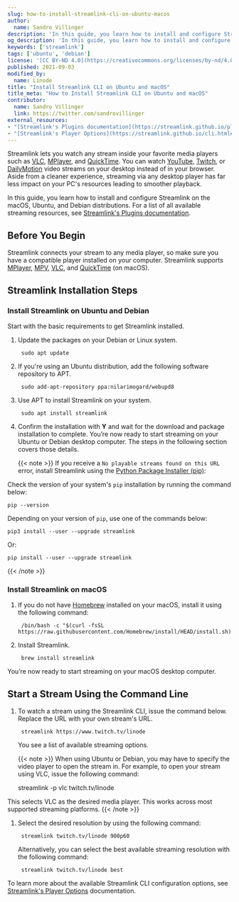 ```yaml
---
slug: how-to-install-streamlink-cli-on-ubuntu-macos
author:
  name: Sandro Villinger
description: 'In this guide, you learn how to install and configure Streamlink on the macOS, Ubuntu, and Debian distributions'
og_description: 'In this guide, you learn how to install and configure Streamlink on the macOS, Ubuntu, and Debian distributions'
keywords: ['streamlink']
tags: ['ubuntu', 'debian']
license: '[CC BY-ND 4.0](https://creativecommons.org/licenses/by-nd/4.0)'
published: 2021-09-03
modified_by:
  name: Linode
title: "Install Streamlink CLI on Ubuntu and macOS"
title_meta: "How to Install Streamlink CLI on Ubuntu and macOS"
contributor:
  name: Sandro Villinger
  link: https://twitter.com/sandrovillinger
external_resources:
- "[Streamlink's Plugins documentation](https://streamlink.github.io/plugin_matrix.html)"
- "[Streamlink's Player Options](https://streamlink.github.io/cli.html#positional-arguments)"
---
```


Streamlink lets you watch any stream inside your favorite media players such as [VLC](https://www.videolan.org/vlc/), [MPlayer](https://mplayerhq.hu/design7/news.html), and [QuickTime](https://support.apple.com/downloads/quicktime). You can watch [YouTube](https://www.youtube.com), [Twitch](https://www.twitch.tv), or [DailyMotion](https://www.dailymotion.com/us) video streams on your desktop instead of in your browser. Aside from a cleaner experience, streaming via any desktop player has far less impact on your PC's resources leading to smoother playback.

In this guide, you learn how to install and configure Streamlink on the macOS, Ubuntu, and Debian distributions. For a list of all available streaming resources, see [Streamlink's Plugins documentation](https://streamlink.github.io/plugin_matrix.html).

## Before You Begin

Streamlink connects your stream to any media player, so make sure you have a compatible player installed on your computer. Streamlink supports [MPlayer](http://www.mplayerhq.hu/design7/dload.html), [MPV](https://mpv.io/installation/), [VLC](https://www.videolan.org/vlc/#download), and [QuickTime](https://support.apple.com/downloads/quicktime) (on macOS).

## Streamlink Installation Steps

### Install Streamlink on Ubuntu and Debian

Start with the basic requirements to get Streamlink installed.

1. Update the packages on your Debian or Linux system.

        sudo apt update

1. If you're using an Ubuntu distribution, add the following software repository to APT.

        sudo add-apt-repository ppa:nilarimogard/webupd8

1. Use APT to install Streamlink on your system.

        sudo apt install streamlink

1. Confirm the installation with  **Y** and wait for the download and package installation to complete. You’re now ready to start streaming on your Ubuntu or Debian desktop computer. The steps in the following section covers those details.

    {{< note >}}
If you receive a `No playable streams found on this URL` error, install Streamlink using the [Python Package Installer (pip)](/docs/guides/how-to-manage-packages-and-virtual-environments-on-linux/#what-is-pip):

Check the version of your system's `pip` installation by running the command below:

    pip --version

Depending on your version of `pip`, use one of the commands below:

    pip3 install --user --upgrade streamlink

   Or:

    pip install --user --upgrade streamlink

{{< /note >}}

### Install Streamlink on macOS

1. If you do not have [Homebrew](https://brew.sh/) installed on your macOS, install it using the following command:

        /bin/bash -c "$(curl -fsSL https://raw.githubusercontent.com/Homebrew/install/HEAD/install.sh)"

1. Install Streamlink.

        brew install streamlink

You’re now ready to start streaming on your macOS desktop computer.

## Start a Stream Using the Command Line

1. To watch a stream using the Streamlink CLI, issue the command below. Replace the URL with your own stream's URL.

        streamlink https://www.twitch.tv/linode

    You see a list of available streaming options.

    {{< note >}}
When using Ubuntu or Debian, you may have to specify the video player to open the stream in. For example, to open your stream using VLC, issue the following command:

    streamlink -p vlc twitch.tv/linode

This selects VLC as the desired media player. This works across most supported streaming platforms.
    {{< /note >}}

1. Select the desired resolution by using the following command:

        streamlink twitch.tv/linode 900p60

    Alternatively, you can select the best available streaming resolution with the following command:

        streamlink twitch.tv/linode best

To learn more about the available Streamlink CLI configuration options, see [Streamlink's Player Options](https://streamlink.github.io/cli.html#positional-arguments) documentation.
